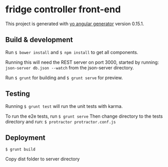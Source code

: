 # fridge controller front-end

This project is generated with [yo angular generator](https://github.com/yeoman/generator-angular)
version 0.15.1.

## Build & development

Run ```$ bower install``` and ```$ npm install``` to get all components.

Running this will need the REST server on port 3000, started by running:
```json-server db.json --watch``` from the json-server directory.

Run ```$ grunt``` for building and ```$ grunt serve``` for preview.

## Testing

Running ```$ grunt test``` will run the unit tests with karma.

To run the e2e tests, run
```$ grunt serve```
Then change directory to the tests directory and run:
```$ protractor protractor.conf.js```

## Deployment

```
$ grunt build
```
Copy dist folder to server directory

